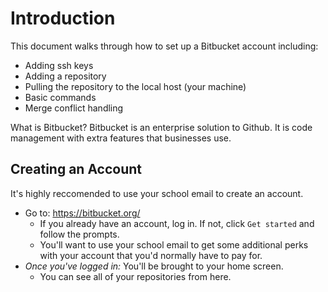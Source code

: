 # Introduction
This document walks through how to set up a Bitbucket account including:
* Adding ssh keys
* Adding a repository
* Pulling the repository to the local host (your machine)
* Basic commands
* Merge conflict handling

What is Bitbucket? Bitbucket is an enterprise solution to Github. It is code management with extra features that businesses use.

## Creating an Account
It's highly reccomended to use your school email to create an account.
* Go to: https://bitbucket.org/ 
    * If you already have an account, log in. If not, click `Get started` and follow the prompts.
    * You'll want to use your school email to get some additional perks with your account that you'd normally have to pay for.
* _Once you've logged in:_ You'll be brought to your home screen.
    * You can see all of your repositories from here.